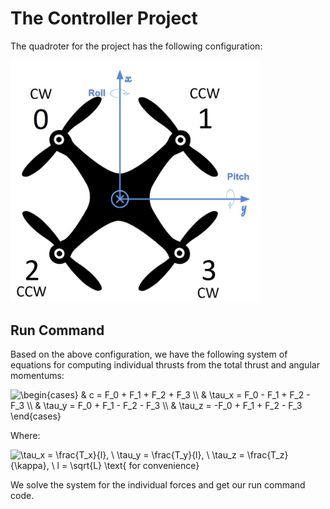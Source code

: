 # The Controller Project

The quadroter for the project has the following configuration:

<img src="drone.png" width=400 />

## Run Command

Based on the above configuration, we have the following system of equations for computing individual thrusts from the total thrust and angular momentums:

<img src="https://latex.codecogs.com/gif.latex?\begin{cases}&space;&&space;c&space;=&space;F_0&space;&plus;&space;F_1&space;&plus;&space;F_2&space;&plus;&space;F_3&space;\\&space;&&space;\tau_x&space;=&space;F_0&space;-&space;F_1&space;&plus;&space;F_2&space;-&space;F_3&space;\\&space;&&space;\tau_y&space;=&space;F_0&space;&plus;&space;F_1&space;-&space;F_2&space;-&space;F_3&space;\\&space;&&space;\tau_z&space;=&space;-F_0&space;&plus;&space;F_1&space;&plus;&space;F_2&space;-&space;F_3&space;\end{cases}" title="\begin{cases} & c = F_0 + F_1 + F_2 + F_3 \\ & \tau_x = F_0 - F_1 + F_2 - F_3 \\ & \tau_y = F_0 + F_1 - F_2 - F_3 \\ & \tau_z = -F_0 + F_1 + F_2 - F_3 \end{cases}" />

Where:

<img src="https://latex.codecogs.com/gif.latex?\tau_x&space;=&space;\frac{T_x}{l},&space;\&space;\tau_y&space;=&space;\frac{T_y}{l},&space;\&space;\tau_z&space;=&space;\frac{T_z}{\kappa},&space;\&space;l&space;=&space;\sqrt{L}&space;\text{&space;for&space;convenience}" title="\tau_x = \frac{T_x}{l}, \ \tau_y = \frac{T_y}{l}, \ \tau_z = \frac{T_z}{\kappa}, \ l = \sqrt{L} \text{ for convenience}" />

We solve the system for the individual forces and get our run command code.

